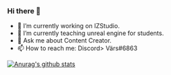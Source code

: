 ### Hi there 👋

- 🔭 I’m currently working on IZStudio.
- 🌱 I’m currently teaching unreal engine for students.
- 💬 Ask me about Content Creator.
- 📫 How to reach me: Discord> Värs#6863

[![Anurag's github stats](https://github-readme-stats.vercel.app/api?username=anuraghazra)](https://github.com/anuraghazra/github-readme-stats)
